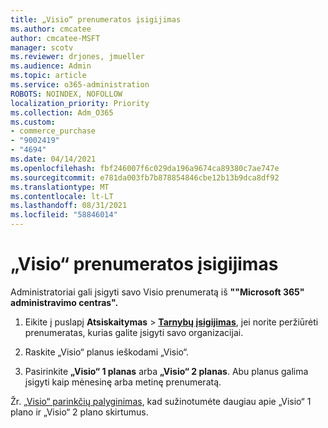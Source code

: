 ```yaml
---
title: „Visio“ prenumeratos įsigijimas
ms.author: cmcatee
author: cmcatee-MSFT
manager: scotv
ms.reviewer: drjones, jmueller
ms.audience: Admin
ms.topic: article
ms.service: o365-administration
ROBOTS: NOINDEX, NOFOLLOW
localization_priority: Priority
ms.collection: Adm_O365
ms.custom:
- commerce_purchase
- "9002419"
- "4694"
ms.date: 04/14/2021
ms.openlocfilehash: fbf246007f6c029da196a9674ca89380c7ae747e
ms.sourcegitcommit: e781da003fb7b878854846cbe12b13b9dca8df92
ms.translationtype: MT
ms.contentlocale: lt-LT
ms.lasthandoff: 08/31/2021
ms.locfileid: "58846014"
---
```

# <a name="purchase-visio-subscription"></a>„Visio“ prenumeratos įsigijimas

Administratoriai gali įsigyti savo Visio prenumeratą iš **""Microsoft 365" administravimo centras".**

1. Eikite į puslapį **Atsiskaitymas** > **[Tarnybų įsigijimas](https://go.microsoft.com/fwlink/p/?linkid=868433)**, jei norite peržiūrėti prenumeratas, kurias galite įsigyti savo organizacijai.

2. Raskite „Visio“ planus ieškodami „Visio“.

3. Pasirinkite **„Visio“ 1 planas** arba **„Visio“ 2 planas**. Abu planus galima įsigyti kaip mėnesinę arba metinę prenumeratą.

Žr. [„Visio“ parinkčių palyginimas](https://products.office.com/Visio/microsoft-visio-plans-and-pricing-compare-visio-options), kad sužinotumėte daugiau apie „Visio“ 1 plano ir „Visio“ 2 plano skirtumus.
